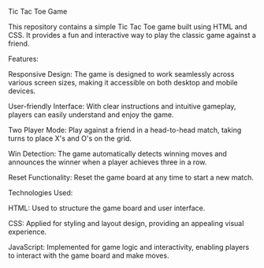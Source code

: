 Tic Tac Toe Game



This repository contains a simple Tic Tac Toe game built using HTML and CSS. It provides a fun and interactive way to play the classic game against a friend.

Features:


Responsive Design: The game is designed to work seamlessly across various screen sizes, making it accessible on both desktop and mobile devices.


User-friendly Interface: With clear instructions and intuitive gameplay, players can easily understand and enjoy the game.


Two Player Mode: Play against a friend in a head-to-head match, taking turns to place X's and O's on the grid.


Win Detection: The game automatically detects winning moves and announces the winner when a player achieves three in a row.


Reset Functionality: Reset the game board at any time to start a new match.



Technologies Used:


HTML: Used to structure the game board and user interface.


CSS: Applied for styling and layout design, providing an appealing visual experience.


JavaScript: Implemented for game logic and interactivity, enabling players to interact with the game board and make moves.
